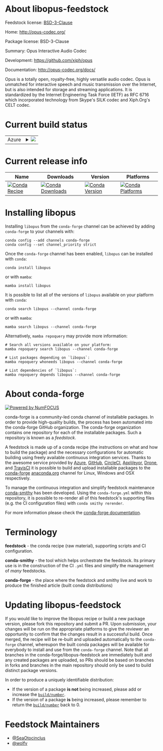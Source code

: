 About libopus-feedstock
=======================

Feedstock license: [BSD-3-Clause](https://github.com/conda-forge/libopus-feedstock/blob/main/LICENSE.txt)

Home: http://opus-codec.org/

Package license: BSD-3-Clause

Summary: Opus Interactive Audio Codec

Development: https://github.com/xiph/opus

Documentation: http://opus-codec.org/docs/

Opus is a totally open, royalty-free, highly versatile
audio codec. Opus is unmatched for interactive speech
and music transmission over the Internet, but is also
intended for storage and streaming applications. It is
standardized by the Internet Engineering Task Force
(IETF) as RFC 6716 which incorporated technology from
Skype's SILK codec and Xiph.Org's CELT codec.

Current build status
====================


<table>
    
  <tr>
    <td>Azure</td>
    <td>
      <details>
        <summary>
          <a href="https://dev.azure.com/conda-forge/feedstock-builds/_build/latest?definitionId=11330&branchName=main">
            <img src="https://dev.azure.com/conda-forge/feedstock-builds/_apis/build/status/libopus-feedstock?branchName=main">
          </a>
        </summary>
        <table>
          <thead><tr><th>Variant</th><th>Status</th></tr></thead>
          <tbody><tr>
              <td>linux_64</td>
              <td>
                <a href="https://dev.azure.com/conda-forge/feedstock-builds/_build/latest?definitionId=11330&branchName=main">
                  <img src="https://dev.azure.com/conda-forge/feedstock-builds/_apis/build/status/libopus-feedstock?branchName=main&jobName=linux&configuration=linux%20linux_64_" alt="variant">
                </a>
              </td>
            </tr><tr>
              <td>linux_aarch64</td>
              <td>
                <a href="https://dev.azure.com/conda-forge/feedstock-builds/_build/latest?definitionId=11330&branchName=main">
                  <img src="https://dev.azure.com/conda-forge/feedstock-builds/_apis/build/status/libopus-feedstock?branchName=main&jobName=linux&configuration=linux%20linux_aarch64_" alt="variant">
                </a>
              </td>
            </tr><tr>
              <td>linux_ppc64le</td>
              <td>
                <a href="https://dev.azure.com/conda-forge/feedstock-builds/_build/latest?definitionId=11330&branchName=main">
                  <img src="https://dev.azure.com/conda-forge/feedstock-builds/_apis/build/status/libopus-feedstock?branchName=main&jobName=linux&configuration=linux%20linux_ppc64le_" alt="variant">
                </a>
              </td>
            </tr><tr>
              <td>osx_64</td>
              <td>
                <a href="https://dev.azure.com/conda-forge/feedstock-builds/_build/latest?definitionId=11330&branchName=main">
                  <img src="https://dev.azure.com/conda-forge/feedstock-builds/_apis/build/status/libopus-feedstock?branchName=main&jobName=osx&configuration=osx%20osx_64_" alt="variant">
                </a>
              </td>
            </tr><tr>
              <td>osx_arm64</td>
              <td>
                <a href="https://dev.azure.com/conda-forge/feedstock-builds/_build/latest?definitionId=11330&branchName=main">
                  <img src="https://dev.azure.com/conda-forge/feedstock-builds/_apis/build/status/libopus-feedstock?branchName=main&jobName=osx&configuration=osx%20osx_arm64_" alt="variant">
                </a>
              </td>
            </tr><tr>
              <td>win_64</td>
              <td>
                <a href="https://dev.azure.com/conda-forge/feedstock-builds/_build/latest?definitionId=11330&branchName=main">
                  <img src="https://dev.azure.com/conda-forge/feedstock-builds/_apis/build/status/libopus-feedstock?branchName=main&jobName=win&configuration=win%20win_64_" alt="variant">
                </a>
              </td>
            </tr>
          </tbody>
        </table>
      </details>
    </td>
  </tr>
</table>

Current release info
====================

| Name | Downloads | Version | Platforms |
| --- | --- | --- | --- |
| [![Conda Recipe](https://img.shields.io/badge/recipe-libopus-green.svg)](https://anaconda.org/conda-forge/libopus) | [![Conda Downloads](https://img.shields.io/conda/dn/conda-forge/libopus.svg)](https://anaconda.org/conda-forge/libopus) | [![Conda Version](https://img.shields.io/conda/vn/conda-forge/libopus.svg)](https://anaconda.org/conda-forge/libopus) | [![Conda Platforms](https://img.shields.io/conda/pn/conda-forge/libopus.svg)](https://anaconda.org/conda-forge/libopus) |

Installing libopus
==================

Installing `libopus` from the `conda-forge` channel can be achieved by adding `conda-forge` to your channels with:

```
conda config --add channels conda-forge
conda config --set channel_priority strict
```

Once the `conda-forge` channel has been enabled, `libopus` can be installed with `conda`:

```
conda install libopus
```

or with `mamba`:

```
mamba install libopus
```

It is possible to list all of the versions of `libopus` available on your platform with `conda`:

```
conda search libopus --channel conda-forge
```

or with `mamba`:

```
mamba search libopus --channel conda-forge
```

Alternatively, `mamba repoquery` may provide more information:

```
# Search all versions available on your platform:
mamba repoquery search libopus --channel conda-forge

# List packages depending on `libopus`:
mamba repoquery whoneeds libopus --channel conda-forge

# List dependencies of `libopus`:
mamba repoquery depends libopus --channel conda-forge
```


About conda-forge
=================

[![Powered by
NumFOCUS](https://img.shields.io/badge/powered%20by-NumFOCUS-orange.svg?style=flat&colorA=E1523D&colorB=007D8A)](https://numfocus.org)

conda-forge is a community-led conda channel of installable packages.
In order to provide high-quality builds, the process has been automated into the
conda-forge GitHub organization. The conda-forge organization contains one repository
for each of the installable packages. Such a repository is known as a *feedstock*.

A feedstock is made up of a conda recipe (the instructions on what and how to build
the package) and the necessary configurations for automatic building using freely
available continuous integration services. Thanks to the awesome service provided by
[Azure](https://azure.microsoft.com/en-us/services/devops/), [GitHub](https://github.com/),
[CircleCI](https://circleci.com/), [AppVeyor](https://www.appveyor.com/),
[Drone](https://cloud.drone.io/welcome), and [TravisCI](https://travis-ci.com/)
it is possible to build and upload installable packages to the
[conda-forge](https://anaconda.org/conda-forge) [anaconda.org](https://anaconda.org/)
channel for Linux, Windows and OSX respectively.

To manage the continuous integration and simplify feedstock maintenance
[conda-smithy](https://github.com/conda-forge/conda-smithy) has been developed.
Using the ``conda-forge.yml`` within this repository, it is possible to re-render all of
this feedstock's supporting files (e.g. the CI configuration files) with ``conda smithy rerender``.

For more information please check the [conda-forge documentation](https://conda-forge.org/docs/).

Terminology
===========

**feedstock** - the conda recipe (raw material), supporting scripts and CI configuration.

**conda-smithy** - the tool which helps orchestrate the feedstock.
                   Its primary use is in the construction of the CI ``.yml`` files
                   and simplify the management of *many* feedstocks.

**conda-forge** - the place where the feedstock and smithy live and work to
                  produce the finished article (built conda distributions)


Updating libopus-feedstock
==========================

If you would like to improve the libopus recipe or build a new
package version, please fork this repository and submit a PR. Upon submission,
your changes will be run on the appropriate platforms to give the reviewer an
opportunity to confirm that the changes result in a successful build. Once
merged, the recipe will be re-built and uploaded automatically to the
`conda-forge` channel, whereupon the built conda packages will be available for
everybody to install and use from the `conda-forge` channel.
Note that all branches in the conda-forge/libopus-feedstock are
immediately built and any created packages are uploaded, so PRs should be based
on branches in forks and branches in the main repository should only be used to
build distinct package versions.

In order to produce a uniquely identifiable distribution:
 * If the version of a package **is not** being increased, please add or increase
   the [``build/number``](https://docs.conda.io/projects/conda-build/en/latest/resources/define-metadata.html#build-number-and-string).
 * If the version of a package **is** being increased, please remember to return
   the [``build/number``](https://docs.conda.io/projects/conda-build/en/latest/resources/define-metadata.html#build-number-and-string)
   back to 0.

Feedstock Maintainers
=====================

* [@SeaOtocinclus](https://github.com/SeaOtocinclus/)
* [@wolfv](https://github.com/wolfv/)

